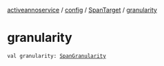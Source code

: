 [activeannoservice](../../index.md) / [config](../index.md) / [SpanTarget](index.md) / [granularity](./granularity.md)

# granularity

`val granularity: `[`SpanGranularity`](../-span-granularity/index.md)